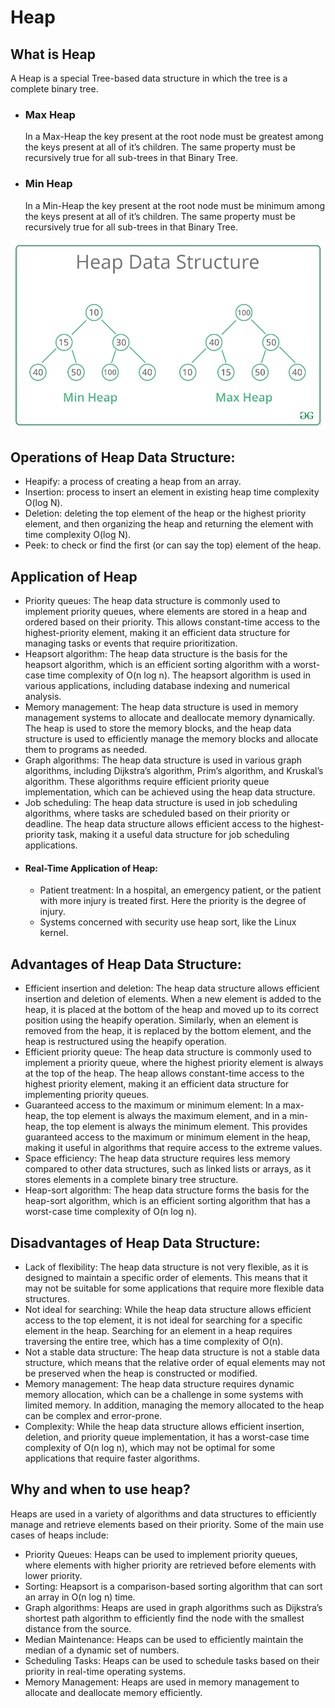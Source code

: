 # Heap
## What is Heap
A Heap is a special Tree-based data structure in which the tree is a complete binary tree.

+ ### Max Heap
    In a Max-Heap the key present at the root node must be greatest among the keys present at all of it’s children. The same property must be recursively true for all sub-trees in that Binary Tree.

+ ### Min Heap
    In a Min-Heap the key present at the root node must be minimum among the keys present at all of it’s children. The same property must be recursively true for all sub-trees in that Binary Tree.

![Alt text](HeapDataStructure.png)

## Operations of Heap Data Structure:

* Heapify: a process of creating a heap from an array.
* Insertion: process to insert an element in existing heap time complexity O(log N).
* Deletion: deleting the top element of the heap or the highest priority element, and then organizing the heap and returning the element with time complexity O(log N).
* Peek: to check or find the first (or can say the top) element of the heap.

## Application of Heap
* Priority queues: The heap data structure is commonly used to implement priority queues, where elements are stored in a heap and ordered based on their priority. This allows constant-time access to the highest-priority element, making it an efficient data structure for managing tasks or events that require prioritization.
* Heapsort algorithm: The heap data structure is the basis for the heapsort algorithm, which is an efficient sorting algorithm with a worst-case time complexity of O(n log n). The heapsort algorithm is used in various applications, including database indexing and numerical analysis.
* Memory management: The heap data structure is used in memory management systems to allocate and deallocate memory dynamically. The heap is used to store the memory blocks, and the heap data structure is used to efficiently manage the memory blocks and allocate them to programs as needed.
* Graph algorithms: The heap data structure is used in various graph algorithms, including Dijkstra’s algorithm, Prim’s algorithm, and Kruskal’s algorithm. These algorithms require efficient priority queue implementation, which can be achieved using the heap data structure.
* Job scheduling: The heap data structure is used in job scheduling algorithms, where tasks are scheduled based on their priority or deadline. The heap data structure allows efficient access to the highest-priority task, making it a useful data structure for job scheduling applications.
* #### Real-Time Application of Heap:
  - Patient treatment: In a hospital, an emergency patient, or the patient with more injury is treated first. Here the priority is the degree of injury.
  - Systems concerned with security use heap sort, like the Linux kernel.

## Advantages of Heap Data Structure:

* Efficient insertion and deletion: The heap data structure allows efficient insertion and deletion of elements. When a new element is added to the heap, it is placed at the bottom of the heap and moved up to its correct position using the heapify operation. Similarly, when an element is removed from the heap, it is replaced by the bottom element, and the heap is restructured using the heapify operation.
* Efficient priority queue: The heap data structure is commonly used to implement a priority queue, where the highest priority element is always at the top of the heap. The heap allows constant-time access to the highest priority element, making it an efficient data structure for implementing priority queues.
* Guaranteed access to the maximum or minimum element: In a max-heap, the top element is always the maximum element, and in a min-heap, the top element is always the minimum element. This provides guaranteed access to the maximum or minimum element in the heap, making it useful in algorithms that require access to the extreme values.
* Space efficiency: The heap data structure requires less memory compared to other data structures, such as linked lists or arrays, as it stores elements in a complete binary tree structure.
* Heap-sort algorithm: The heap data structure forms the basis for the heap-sort algorithm, which is an efficient sorting algorithm that has a worst-case time complexity of O(n log n).

## Disadvantages of Heap Data Structure:

* Lack of flexibility: The heap data structure is not very flexible, as it is designed to maintain a specific order of elements. This means that it may not be suitable for some applications that require more flexible data structures.
* Not ideal for searching: While the heap data structure allows efficient access to the top element, it is not ideal for searching for a specific element in the heap. Searching for an element in a heap requires traversing the entire tree, which has a time complexity of O(n).
* Not a stable data structure: The heap data structure is not a stable data structure, which means that the relative order of equal elements may not be preserved when the heap is constructed or modified.
* Memory management: The heap data structure requires dynamic memory allocation, which can be a challenge in some systems with limited memory. In addition, managing the memory allocated to the heap can be complex and error-prone.
* Complexity: While the heap data structure allows efficient insertion, deletion, and priority queue implementation, it has a worst-case time complexity of O(n log n), which may not be optimal for some applications that require faster algorithms.

## Why and when to use heap?
Heaps are used in a variety of algorithms and data structures to efficiently manage and retrieve elements based on their priority. Some of the main use cases of heaps include:

* Priority Queues: Heaps can be used to implement priority queues, where elements with higher priority are retrieved before elements with lower priority.
* Sorting: Heapsort is a comparison-based sorting algorithm that can sort an array in O(n log n) time.
* Graph algorithms: Heaps are used in graph algorithms such as Dijkstra’s shortest path algorithm to efficiently find the node with the smallest distance from the source.
* Median Maintenance: Heaps can be used to efficiently maintain the median of a dynamic set of numbers.
* Scheduling Tasks: Heaps can be used to schedule tasks based on their priority in real-time operating systems.
* Memory Management: Heaps are used in memory management to allocate and deallocate memory efficiently.